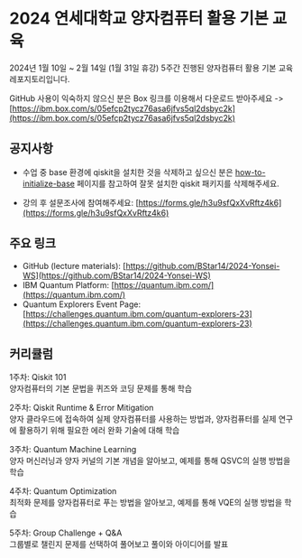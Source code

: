 # 2024 연세대학교 양자컴퓨터 활용 기본 교육

2024년 1월 10일 ~ 2월 14일 (1월 31일 휴강) 5주간 진행된 양자컴퓨터 활용 기본 교육 레포지토리입니다.

GitHub 사용이 익숙하지 않으신 분은 Box 링크를 이용해서 다운로드 받아주세요 -> [https://ibm.box.com/s/05efcp2tycz76asa6jfvs5ql2dsbyc2k](https://ibm.box.com/s/05efcp2tycz76asa6jfvs5ql2dsbyc2k)

## 공지사항

- 수업 중 base 환경에 qiskit을 설치한 것을 삭제하고 싶으신 분은 [how-to-initialize-base](https://github.com/BStar14/2024-Yonsei-WS/tree/main/how-to-initialize-base) 페이지를 참고하여 잘못 설치한 qiskit 패키지를 삭제해주세요.

- 강의 후 설문조사에 참여해주세요: [https://forms.gle/h3u9sfQxXvRftz4k6](https://forms.gle/h3u9sfQxXvRftz4k6)

## 주요 링크

- GitHub (lecture materials): [https://github.com/BStar14/2024-Yonsei-WS](https://github.com/BStar14/2024-Yonsei-WS)
- IBM Quantum Platform: [https://quantum.ibm.com/](https://quantum.ibm.com/)
- Quantum Explorers Event Page: [https://challenges.quantum.ibm.com/quantum-explorers-23](https://challenges.quantum.ibm.com/quantum-explorers-23)

## 커리큘럼

1주차: Qiskit 101  
양자컴퓨터의 기본 문법을 퀴즈와 코딩 문제를 통해 학습

2주차: Qiskit Runtime & Error Mitigation  
양자 클라우드에 접속하여 실제 양자컴퓨터를 사용하는 방법과, 양자컴퓨터를 실제 연구에 활용하기 위해 필요한 에러 완화 기술에 대해 학습

3주차: Quantum Machine Learning  
양자 머신러닝과 양자 커널의 기본 개념을 알아보고, 예제를 통해 QSVC의 실행 방법을 학습

4주차: Quantum Optimization  
최적화 문제를 양자컴퓨터로 푸는 방법을 알아보고, 예제를 통해 VQE의 실행 방법을 학습

5주차: Group Challenge + Q&A  
그룹별로 챌린지 문제를 선택하여 풀어보고 풀이와 아이디어를 발표
